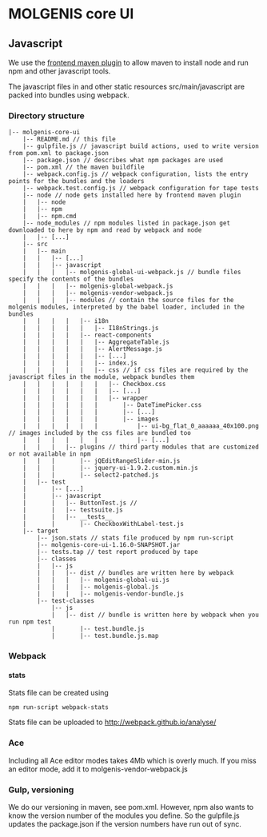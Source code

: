 # MOLGENIS core UI

## Javascript
We use the [frontend maven plugin](https://github.com/eirslett/frontend-maven-plugin)
to allow maven to install node and run npm and other javascript tools.

The javascript files in and other static resources src/main/javascript are packed into bundles using webpack.

### Directory structure
```
|-- molgenis-core-ui
    |-- README.md // this file
    |-- gulpfile.js // javascript build actions, used to write version from pom.xml to package.json
    |-- package.json // describes what npm packages are used
    |-- pom.xml // the maven buildfile
    |-- webpack.config.js // webpack configuration, lists the entry points for the bundles and the loaders
    |-- webpack.test.config.js // webpack configuration for tape tests
    |-- node // node gets installed here by frontend maven plugin
    |   |-- node
    |   |-- npm
    |   |-- npm.cmd
    |-- node_modules // npm modules listed in package.json get downloaded to here by npm and read by webpack and node
    |   |-- [...]
    |-- src
    |   |-- main
    |   |   |-- [...]
    |   |   |-- javascript
    |   |   |   |-- molgenis-global-ui-webpack.js // bundle files specify the contents of the bundles
    |   |   |   |-- molgenis-global-webpack.js
    |   |   |   |-- molgenis-vendor-webpack.js
    |   |   |   |-- modules // contain the source files for the molgenis modules, interpreted by the babel loader, included in the bundles
    |   |   |   |   |-- i18n
    |   |   |   |   |   |-- I18nStrings.js
    |   |   |   |   |-- react-components
    |   |   |   |   |   |-- AggregateTable.js
    |   |   |   |   |   |-- AlertMessage.js
    |   |   |   |   |   |-- [...]
    |   |   |   |   |   |-- index.js
    |   |   |   |   |   |-- css // if css files are required by the javascript files in the module, webpack bundles them
    |   |   |   |   |   |   |-- Checkbox.css
    |   |   |   |   |   |   |-- [...]
    |   |   |   |   |   |   |-- wrapper
    |   |   |   |   |   |       |-- DateTimePicker.css
    |   |   |   |   |   |       |-- [...]
    |   |   |   |   |   |       |-- images
    |   |   |   |   |   |           |-- ui-bg_flat_0_aaaaaa_40x100.png // images included by the css files are bundled too
    |   |   |   |   |   |           |-- [...]
    |   |   |   |-- plugins // third party modules that are customized or not available in npm
    |   |   |       |-- jQEditRangeSlider-min.js 
    |   |   |       |-- jquery-ui-1.9.2.custom.min.js
    |   |   |       |-- select2-patched.js
    |   |-- test
    |       |-- [...]
    |       |-- javascript
    |       |   |-- ButtonTest.js // 
    |       |   |-- testsuite.js
    |       |   |-- __tests__
    |       |       |-- CheckboxWithLabel-test.js
    |-- target
        |-- json.stats // stats file produced by npm run-script 
        |-- molgenis-core-ui-1.16.0-SNAPSHOT.jar
        |-- tests.tap // test report produced by tape
        |-- classes
        |   |-- js
        |   |   |-- dist // bundles are written here by webpack
        |   |   |   |-- molgenis-global-ui.js
        |   |   |   |-- molgenis-global.js
        |   |   |   |-- molgenis-vendor-bundle.js
        |-- test-classes
            |-- js
            |   |-- dist // bundle is written here by webpack when you run npm test
            |       |-- test.bundle.js
            |       |-- test.bundle.js.map
```
 
### Webpack

#### stats
Stats file can be created using

    npm run-script webpack-stats

Stats file can be uploaded to http://webpack.github.io/analyse/


### Ace
Including all Ace editor modes takes 4Mb which is overly much.
If you miss an editor mode, add it to molgenis-vendor-webpack.js

### Gulp, versioning
We do our versioning in maven, see pom.xml.
However, npm also wants to know the version number of the modules you define.
So the gulpfile.js updates the package.json if the version numbers have run out of sync.